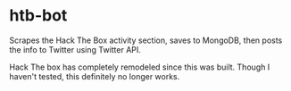 # htb-bot
Scrapes the Hack The Box activity section, saves to MongoDB, then posts the info to Twitter using Twitter API.

Hack The box has completely remodeled since this was built. Though I haven't tested, this definitely no longer works.
